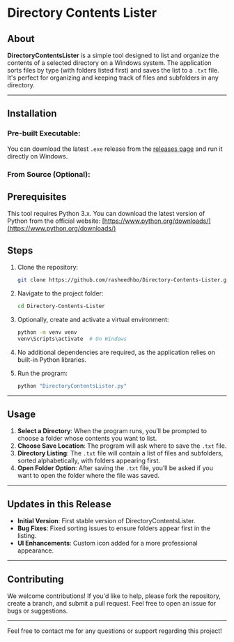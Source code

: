 
# Directory Contents Lister

## About

**DirectoryContentsLister** is a simple tool designed to list and organize the contents of a selected directory on a Windows system. The application sorts files by type (with folders listed first) and saves the list to a `.txt` file. It's perfect for organizing and keeping track of files and subfolders in any directory.

---

## Installation

### Pre-built Executable:
You can download the latest `.exe` release from the [releases page](https://github.com/rasheedhbo/Directory-Contents-Lister/releases) and run it directly on Windows.

### From Source (Optional):
## Prerequisites
This tool requires Python 3.x. You can download the latest version of Python from the official website: [https://www.python.org/downloads/](https://www.python.org/downloads/)

## Steps
1. Clone the repository:
   ```bash
   git clone https://github.com/rasheedhbo/Directory-Contents-Lister.git
   ```
2. Navigate to the project folder:
   ```bash
   cd Directory-Contents-Lister
   ```
3. Optionally, create and activate a virtual environment:
   ```bash
   python -m venv venv
   venv\Scripts\activate  # On Windows
   ```
4. No additional dependencies are required, as the application relies on built-in Python libraries.

5. Run the program:
   ```bash
   python "DirectoryContentsLister.py"
   ```

---

## Usage

1. **Select a Directory**: When the program runs, you’ll be prompted to choose a folder whose contents you want to list.
2. **Choose Save Location**: The program will ask where to save the `.txt` file.
3. **Directory Listing**: The `.txt` file will contain a list of files and subfolders, sorted alphabetically, with folders appearing first.
4. **Open Folder Option**: After saving the `.txt` file, you’ll be asked if you want to open the folder where the file was saved.

---

## Updates in this Release

- **Initial Version**: First stable version of DirectoryContentsLister.
- **Bug Fixes**: Fixed sorting issues to ensure folders appear first in the listing.
- **UI Enhancements**: Custom icon added for a more professional appearance.

---

## Contributing

We welcome contributions! If you'd like to help, please fork the repository, create a branch, and submit a pull request. Feel free to open an issue for bugs or suggestions.

---

Feel free to contact me for any questions or support regarding this project!
